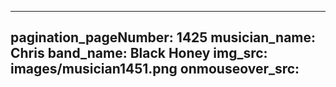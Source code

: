 ------
pagination_pageNumber: 1425
musician_name: Chris
band_name: Black Honey
img_src: images/musician1451.png
onmouseover_src: 
------